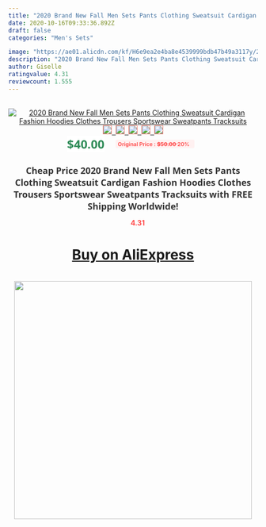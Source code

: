 ```yaml
---
title: "2020 Brand New Fall Men Sets Pants Clothing Sweatsuit Cardigan Fashion Hoodies Clothes Trousers Sportswear Sweatpants Tracksuits"
date: 2020-10-16T09:33:36.892Z
draft: false
categories: "Men's Sets"

image: "https://ae01.alicdn.com/kf/H6e9ea2e4ba8e4539999bdb47b49a3117y/2020-Brand-New-Fall-Men-Sets-Pants-Clothing-Sweatsuit-Cardigan-Fashion-Hoodies-Clothes-Trousers-Sportswear-Sweatpants.jpg"
description: "2020 Brand New Fall Men Sets Pants Clothing Sweatsuit Cardigan Fashion Hoodies Clothes Trousers Sportswear Sweatpants Tracksuits"
author: Giselle
ratingvalue: 4.31
reviewcount: 1.555
---
```

<br>
<div style="text-align: center;">
<a href="https://s.click.aliexpress.com/e/_9HtaGN" target="_blank" rel="nofollow noopener noreferrer"><img alt="2020 Brand New Fall Men Sets Pants Clothing Sweatsuit Cardigan Fashion Hoodies Clothes Trousers Sportswear Sweatpants Tracksuits" class="magnifier-image" src="https://ae01.alicdn.com/kf/H6e9ea2e4ba8e4539999bdb47b49a3117y/2020-Brand-New-Fall-Men-Sets-Pants-Clothing-Sweatsuit-Cardigan-Fashion-Hoodies-Clothes-Trousers-Sportswear-Sweatpants.jpg_640x640.jpg">
<br>
<img style="border:1px solid salmon" src="https://ae01.alicdn.com/kf/H6e9ea2e4ba8e4539999bdb47b49a3117y/2020-Brand-New-Fall-Men-Sets-Pants-Clothing-Sweatsuit-Cardigan-Fashion-Hoodies-Clothes-Trousers-Sportswear-Sweatpants.jpg_120x120.jpg">&nbsp;&nbsp;<img style="border:1px solid salmon" src="https://ae01.alicdn.com/kf/He7dc6ed4128d4146bb1573b3f30fb2dbm/2020-Brand-New-Fall-Men-Sets-Pants-Clothing-Sweatsuit-Cardigan-Fashion-Hoodies-Clothes-Trousers-Sportswear-Sweatpants.jpg_120x120.jpg">&nbsp;&nbsp;<img style="border:1px solid salmon" src="https://ae01.alicdn.com/kf/Hec537743fcd54973be1e947d43458194k/2020-Brand-New-Fall-Men-Sets-Pants-Clothing-Sweatsuit-Cardigan-Fashion-Hoodies-Clothes-Trousers-Sportswear-Sweatpants.jpg_120x120.jpg">&nbsp;&nbsp;<img style="border:1px solid salmon" src="https://ae01.alicdn.com/kf/H0b075de366714048ac7aaa7c385ac15eS/2020-Brand-New-Fall-Men-Sets-Pants-Clothing-Sweatsuit-Cardigan-Fashion-Hoodies-Clothes-Trousers-Sportswear-Sweatpants.jpg_120x120.jpg">&nbsp;&nbsp;<img style="border:1px solid salmon" src="https://ae01.alicdn.com/kf/Hddee7cb9b7d5457886e7324c8aa7f5e4f/2020-Brand-New-Fall-Men-Sets-Pants-Clothing-Sweatsuit-Cardigan-Fashion-Hoodies-Clothes-Trousers-Sportswear-Sweatpants.jpg_120x120.jpg"></a></div><br0>
<div style="text-align: center;"><span style="background-color: white; border: 0px; box-sizing: border-box; color: seagreen; display: inline-block; font-family: &quot;open sans&quot; , &quot;arial&quot; , &quot;helvetica&quot; , sans-serif , &quot;heiti&quot;; font-size: 24px; font-stretch: inherit; font-weight: 700; line-height: inherit; margin: 0px 10px 0px 0px; padding: 0px; vertical-align: middle;">$40.00 </span>
<span style="background: rgb(255 , 241 , 241); border-radius: 3px; border: 0px; box-sizing: border-box; color: #ff4747; display: inline-block; font-family: inherit; font-size: 12px; font-stretch: inherit; font-style: inherit; font-variant: inherit; font-weight: 600; line-height: inherit; margin: 0px; padding: 2px 5px; transform: scale(0.9); vertical-align: middle;">Original Price : <b style="text-decoration: line-through;">$50.00 </b> 20%&nbsp;&nbsp;</span></div>
<h1 style="color: #333333; display: inline-block; font-family: &quot;open sans&quot; , &quot;arial&quot; , &quot;helvetica&quot; , sans-serif , &quot;heiti&quot;; font-size: 18px; font-stretch: inherit; font-weight: 700; text-align: center;">Cheap Price 2020 Brand New Fall Men Sets Pants Clothing Sweatsuit Cardigan Fashion Hoodies Clothes Trousers Sportswear Sweatpants Tracksuits with FREE Shipping Worldwide!</h1>
<div style="color: #ff4747; text-align: center;">
<img src="https://4.bp.blogspot.com/-M0ZcTcb-5uY/XleCXlxnR4I/AAAAAAAAAEc/OrjgMkXV1oMQFaCRZj5HQwOCBcu3w1FegCPcBGAYYCw/s1600/star.png" style="height: 15px;">&nbsp;<b>4.31</b></div>
<div class="button_cont" align="center"><a class="buynow_a" href="https://s.click.aliexpress.com/e/_9HtaGN" target="_blank" rel="nofollow noopener noreferrer"><H1>Buy on AliExpress</H1></a></div><br>
<div class="separator" style="clear: both; text-align: center;">
<img src="https://lh3.googleusercontent.com/-pTy5HemUv9M/XlePHvY0dAI/AAAAAAAAAE4/0nX5iRUoIWY8eMW9Dpxeirr157OZliDIgCLcBGAsYHQ/s1600/badge.gif" width="480">
</div>
